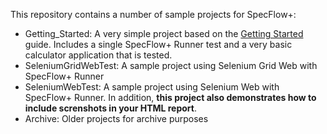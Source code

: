 This repository contains a number of sample projects for SpecFlow+:

* Getting_Started: A very simple project based on the [Getting Started](http://www.specflow.org/getting-started/) guide. Includes a single SpecFlow+ Runner test and a very basic calculator application that is tested.
* SeleniumGridWebTest: A sample project using Selenium Grid Web with SpecFlow+ Runner
* SeleniumWebTest: A sample project using Selenium Web with SpecFlow+ Runner. In addition, **this project also demonstrates how to include screnshots in your HTML report**.
* Archive: Older projects for archive purposes
